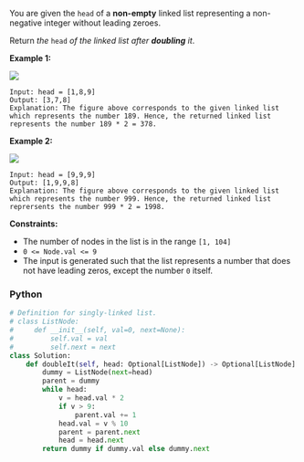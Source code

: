 You are given the  `head`  of a  **non-empty**  linked list representing a non-negative integer without leading zeroes.

Return  _the_ `head` _of the linked list after  **doubling**  it_.

**Example 1:**

![](https://assets.leetcode.com/uploads/2023/05/28/example.png)

```
Input: head = [1,8,9]
Output: [3,7,8]
Explanation: The figure above corresponds to the given linked list which represents the number 189. Hence, the returned linked list represents the number 189 * 2 = 378.
```

**Example 2:**

![](https://assets.leetcode.com/uploads/2023/05/28/example2.png)

```
Input: head = [9,9,9]
Output: [1,9,9,8]
Explanation: The figure above corresponds to the given linked list which represents the number 999. Hence, the returned linked list reprersents the number 999 * 2 = 1998. 
```

**Constraints:**

- The number of nodes in the list is in the range  `[1, 104]`
- `0 <= Node.val <= 9`
- The input is generated such that the list represents a number that does not have leading zeros, except the number  `0`
  itself.

### Python

```python
# Definition for singly-linked list.
# class ListNode:
#     def __init__(self, val=0, next=None):
#         self.val = val
#         self.next = next
class Solution:
    def doubleIt(self, head: Optional[ListNode]) -> Optional[ListNode]:
        dummy = ListNode(next=head)
        parent = dummy
        while head:
            v = head.val * 2
            if v > 9:
                parent.val += 1
            head.val = v % 10
            parent = parent.next    
            head = head.next
        return dummy if dummy.val else dummy.next
```